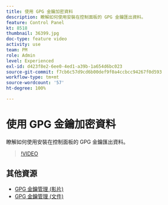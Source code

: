 ```yaml
---
title: 使用 GPG 金鑰加密資料
description: 瞭解如何使用安裝在控制面板的 GPG 金鑰匯出資料。
feature: Control Panel
kt: 8518
thumbnail: 36399.jpg
doc-type: feature video
activity: use
team: PM
role: Admin
level: Experienced
exl-id: d423f8e2-6ee0-4ed1-a39b-1a654d6bc023
source-git-commit: f7cb6c57d9cd6b00def9f0a4ccbcc94267f0d593
workflow-type: tm+mt
source-wordcount: '57'
ht-degree: 100%

---
```


# 使用 GPG 金鑰加密資料

瞭解如何使用安裝在控制面板的 GPG 金鑰匯出資料。

>[!VIDEO](https://video.tv.adobe.com/v/36399?quality=12)

## 其他資源

* [GPG 金鑰管理 (影片)](./gpg-key-management-overview.md)
* [GPG 金鑰管理 (文件)](https://experienceleague.adobe.com/docs/control-panel/using/instances-settings/gpg-keys-management.html?lang=zh-Hant)
